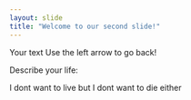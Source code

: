 ```yaml
---
layout: slide
title: "Welcome to our second slide!"
---
```

Your text
Use the left arrow to go back!

Describe your life:

I dont want to live but I dont want to die either
